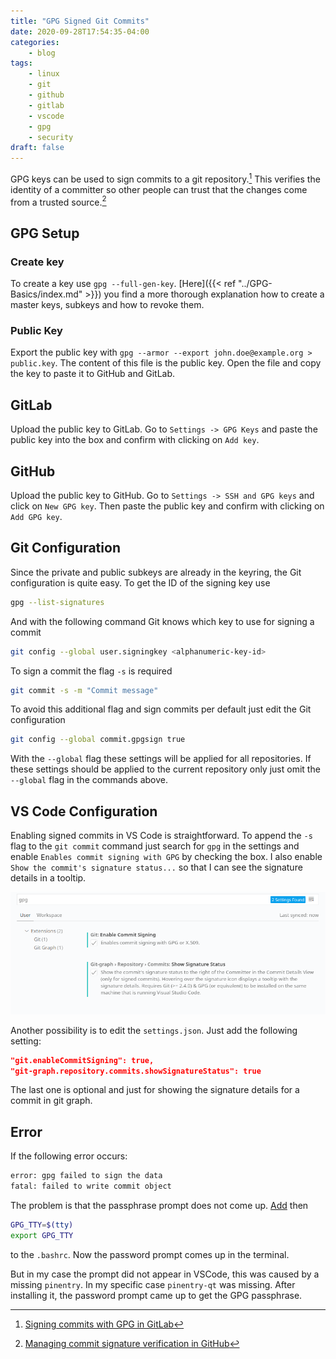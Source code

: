```yaml
---
title: "GPG Signed Git Commits"
date: 2020-09-28T17:54:35-04:00
categories:
    - blog
tags:
    - linux
    - git
    - github
    - gitlab
    - vscode
    - gpg
    - security
draft: false
---
```


GPG keys can be used to sign commits to a git repository.[^gitlab] This verifies the identity of a committer so other people can trust that the changes come from a trusted source.[^github]

[^gitlab]: [Signing commits with GPG in GitLab](https://docs.gitlab.com/ee/user/project/repository/gpg_signed_commits/)
[^github]: [Managing commit signature verification in GitHub](https://docs.github.com/en/free-pro-team@latest/github/authenticating-to-github/managing-commit-signature-verification)

## GPG Setup

### Create key

To create a key use `gpg --full-gen-key`. [Here]({{< ref "../GPG-Basics/index.md" >}}) you find a more thorough explanation how to create a master keys, subkeys and how to revoke them.


### Public Key

Export the public key with `gpg --armor --export john.doe@example.org > public.key`. The content of this file is the public key. Open the file and copy the key to paste it to GitHub and GitLab.

## GitLab

Upload the public key to GitLab. Go to `Settings -> GPG Keys` and paste the public key into the box and confirm with clicking on `Add key`.

## GitHub

Upload the public key to GitHub.  Go to `Settings -> SSH and GPG keys` and click on `New GPG key`. Then paste the public key and confirm with clicking on `Add GPG key`.

## Git Configuration

Since the private and public subkeys are already in the keyring, the Git configuration is quite easy. To get the ID of the signing key use

```sh
gpg --list-signatures
```

And with the following command Git knows which key to use for signing a commit

```sh
git config --global user.signingkey <alphanumeric-key-id>
```

To sign a commit the flag `-s` is required

```sh
git commit -s -m "Commit message"
```

To avoid this additional flag and sign commits per default just edit the Git configuration

```sh
git config --global commit.gpgsign true
```

With the `--global` flag these settings will be applied for all repositories. If these settings should be applied to the current repository only just omit the `--global` flag in the commands above. 

## VS Code Configuration

Enabling signed commits in VS Code is straightforward. To append the `-s` flag to the `git commit` command just search for `gpg` in the settings and enable `Enables commit signing with GPG` by checking the box. I also enable `Show the commit's signature status...` so that I can see the signature details in a tooltip.

![Settings for signed commits in VS Code](./vscode_git_signed_commits.png)

Another possibility is to edit the `settings.json`. Just add the following setting:

```json
"git.enableCommitSigning": true,
"git-graph.repository.commits.showSignatureStatus": true
```

The last one is optional and just for showing the signature details for a commit in git graph.

## Error

If the following error occurs:

```sh
error: gpg failed to sign the data
fatal: failed to write commit object
```

The problem is that the passphrase prompt does not come up. [Add](http://manpages.ubuntu.com/manpages/focal/man1/gpg-agent.1.html) then

```sh
GPG_TTY=$(tty)
export GPG_TTY
```

to the `.bashrc`. Now the password prompt comes up in the terminal. 

But in my case the prompt did not appear in VSCode, this was caused by a missing `pinentry`. In my specific case `pinentry-qt` was missing. After installing it, the password prompt came up to get the GPG passphrase.